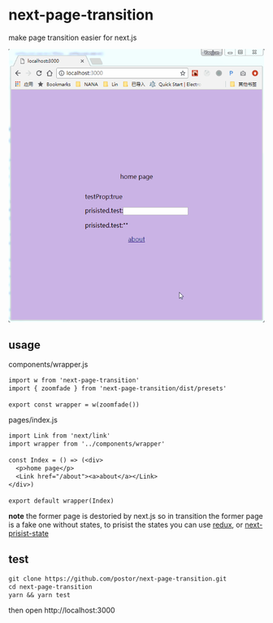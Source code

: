 # next-page-transition

make page transition easier for next.js

![screenshot.gif](./screenshot.gif)

## usage

components/wrapper.js

```
import w from 'next-page-transition'
import { zoomfade } from 'next-page-transition/dist/presets'

export const wrapper = w(zoomfade())
```

pages/index.js

```
import Link from 'next/link'
import wrapper from '../components/wrapper'

const Index = () => (<div>
  <p>home page</p>
  <Link href="/about"><a>about</a></Link>
</div>)

export default wrapper(Index)
```

**note** the former page is destoried by next.js so in transition the former page is a fake one without states, to prisist the states you can use [redux](https://github.com/nextjs-boilerplate/next.js-redux-helper), or [next-prisist-state](https://github.com/postor/next-prisist-state)

## test

```
git clone https://github.com/postor/next-page-transition.git
cd next-page-transition
yarn && yarn test
```

then open http://localhost:3000